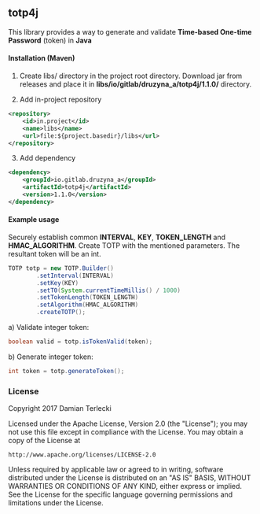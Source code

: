 ## totp4j

This library provides a way to generate and validate **Time-based One-time Password** (token) in **Java**

#### Installation (Maven)
1. Create libs/ directory in the project root directory. Download jar from releases and place it in **libs/io/gitlab/druzyna_a/totp4j/1.1.0/** directory.

2. Add in-project repository
````Xml
<repository>
    <id>in.project</id>
    <name>libs</name>
    <url>file:${project.basedir}/libs</url>
</repository>
````
3. Add dependency
````Xml
<dependency>
    <groupId>io.gitlab.druzyna_a</groupId>
    <artifactId>totp4j</artifactId>
    <version>1.1.0</version>
</dependency>
````

#### Example usage
Securely establish common **INTERVAL**, **KEY**, **TOKEN_LENGTH** and **HMAC_ALGORITHM**. Create TOTP with the mentioned parameters. The resultant token will be an int.

````java
TOTP totp = new TOTP.Builder()
        .setInterval(INTERVAL)
        .setKey(KEY)
        .setT0(System.currentTimeMillis() / 1000)
        .setTokenLength(TOKEN_LENGTH)
        .setAlgorithm(HMAC_ALGORITHM)
        .createTOTP();
````
a) Validate integer token:

````java
boolean valid = totp.isTokenValid(token);
````
b) Generate integer token:

````java
int token = totp.generateToken();
````

### License
Copyright 2017 Damian Terlecki

Licensed under the Apache License, Version 2.0 (the "License");
you may not use this file except in compliance with the License.
You may obtain a copy of the License at

    http://www.apache.org/licenses/LICENSE-2.0

Unless required by applicable law or agreed to in writing, software
distributed under the License is distributed on an "AS IS" BASIS,
WITHOUT WARRANTIES OR CONDITIONS OF ANY KIND, either express or implied.
See the License for the specific language governing permissions and
limitations under the License.